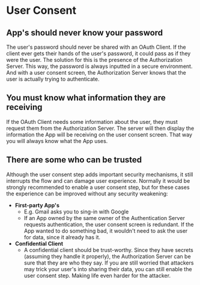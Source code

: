 # User Consent
## App's should never know your password
 The user's password should never be shared with an OAuth Client. If the client ever gets their hands of the user's password, it could pass as if they were the user. The solution for this is the presence of the Authorization Server. This way, the password is always inputted in a secure environment. And with a user consent screen, the Authorization Server knows that the user is actually trying to authenticate.

## You must know what information they are receiving
If the OAuth Client needs some information about the user, they must request them from the Authorization Server. The server will then display the information the App will be receiving on the user consent screen. That way you will always know what the App uses.

## There are some who can be trusted
Although the user consent step adds important security mechanisms, it still interrupts the flow and can damage user experience. Normally it would be strongly recommended to enable a user consent step, but for these cases the experience can be improved without any security weakening:
- **First-party App's**
	- E.g. Gmail asks you to sing-in with Google
	- If an App owned by the same owner of the Authentication Server requests authentication, the user consent screen is redundant. If the App wanted to do something bad, it wouldn't need to ask the user for data, since it already has it.
- **Confidential Client**
	- A confidential client should be trust-worthy. Since they have secrets (assuming they handle it properly), the Authorization Server can be sure that they are who they say.
If you are still worried that attackers may trick your user's into sharing their data, you can still enable the user consent step. Making life even harder for the attacker.
